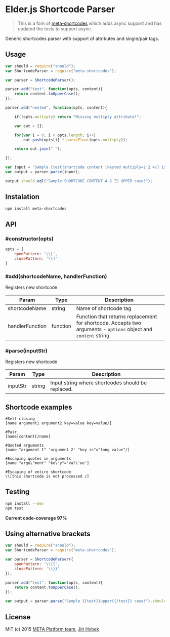 # Elder.js Shortcode Parser

> This is a fork of [meta-shortcodes](https://github.com/metaplatform/meta-shortcodes) which adds async support and has updated the tests to support async.

Generic shortcodes parser with support of attributes and single/pair tags.

## Usage

```javascript
var should = require("should");
var ShortcodeParser = require("meta-shortcodes");

var parser = ShortcodeParser();

parser.add("test", function(opts, content){
	return content.toUpperCase();
});

parser.add("nested", function(opts, content){

	if(!opts.multiply) return "Missing multiply attribute!";

	var out = [];

	for(var i = 0; i < opts.length; i++)
		out.push(opts[i] * parseFloat(opts.multiply));

	return out.join(" ");

});

var input = "Sample [test]shortcode content [nested multiply=2 2 4/] is upper[/test] case!";
var output = parser.parse(input);

output.should.eql("Sample SHORTCODE CONTENT 4 8 IS UPPER case!");
```

## Instalation

```sh
npm install meta-shortcodes
```

## API

### #constructor(opts)

```javascript
opts = {
	openPattern: '\\[',
	closePattern: '\\]'
}
```

### #add(shortcodeName, handlerFunction)

Registers new shortcode

| Param           | Type     | Description                                                                                                     |
| --------------- | -------- | --------------------------------------------------------------------------------------------------------------- |
| shortcodeName   | string   | Name of shortcode tag                                                                                           |
| handlerFunction | function | Function that returns replacement for shortcode. Accepts two arguments - `options` object and `content` string. |

### #parse(inputStr)

Registers new shortcode

| Param    | Type   | Description                                       |
| -------- | ------ | ------------------------------------------------- |
| inputStr | string | Input string where shortcodes should be replaced. |

## Shortcode examples

```text
#Self-closing
[name argument1 argument2 key=value key=value/]

#Pair
[name]content[/name]

#Quoted arguments
[name "argument 1" 'argument 2' "key is"="long value"/]

#Escaping quotes in arguments
[name "argu\"ment" "ke\"y"='val\'ue']

#Escaping of entire shortcode
\\[this shortcode is not processed /]
```

## Testing

```sh
npm install --dev
npm test
```

**Current code-coverage 97%**

## Using alternative brackets

```javascript
var should = require("should");
var ShortcodeParser = require("meta-shortcodes");

var parser = ShortcodeParser({
	openPattern: '\\{{',
	closePattern: '\\}}'
});

parser.add("test", function(opts, content){
	return content.toUpperCase();
});

var output = parser.parse("Sample {{test}}upper{{/test}} case!").should.eql("Sample UPPER case!");
```

## License

MIT (c) 2015 [META Platform team](http://www.meta-platform.com), [Jiri Hybek](http://jiri.hybek.cz/)
